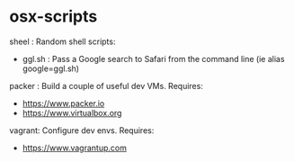 # osx-scripts

sheel  : Random shell scripts:
 - ggl.sh : Pass a Google search to Safari from the command line (ie alias google=ggl.sh)

packer : Build a couple of useful dev VMs. Requires: 
 - https://www.packer.io 
 - https://www.virtualbox.org

vagrant: Configure dev envs. Requires:
 - https://www.vagrantup.com
